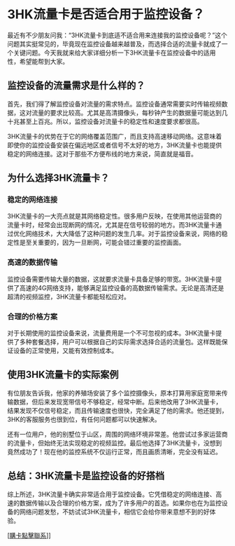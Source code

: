 # 3HK流量卡是否适合用于监控设备？

最近有不少朋友问我：“3HK流量卡到底适不适合用来连接我的监控设备呢？”这个问题其实挺常见的，毕竟现在监控设备越来越普及，而选择合适的流量卡就成了一个关键问题。今天我就来给大家详细分析一下3HK流量卡在监控设备中的适用性，希望能帮到大家。

## 监控设备的流量需求是什么样的？

首先，我们得了解监控设备对流量的需求特点。监控设备通常需要实时传输视频数据，这对流量的要求比较高。尤其是高清摄像头，每秒钟产生的数据量可能达到几十兆甚至上百兆。所以，监控设备对流量卡的稳定性和速度要求都很高。

3HK流量卡的优势在于它的网络覆盖范围广，而且支持高速移动网络。这意味着即使你的监控设备安装在偏远地区或者信号不太好的地方，3HK流量卡也能提供稳定的网络连接。这对于那些不方便布线的地方来说，简直就是福音。

## 为什么选择3HK流量卡？

### 稳定的网络连接

3HK流量卡的一大亮点就是其网络稳定性。很多用户反映，在使用其他运营商的流量卡时，经常会出现断网的情况，尤其是在信号较弱的地方。而3HK流量卡通过优化网络技术，大大降低了这种问题的发生几率。对于监控设备来说，网络的稳定性是至关重要的，因为一旦断网，可能会错过重要的监控画面。

### 高速的数据传输

监控设备需要传输大量的数据，这就要求流量卡具备足够的带宽。3HK流量卡提供了高速的4G网络支持，能够满足监控设备的高数据传输需求。无论是高清还是超清的视频监控，3HK流量卡都能轻松应对。

### 合理的价格方案

对于长期使用的监控设备来说，流量费用是一个不可忽视的成本。3HK流量卡提供了多种套餐选择，用户可以根据自己的实际需求选择合适的流量包。这样既能保证设备的正常使用，又能有效控制成本。

## 使用3HK流量卡的实际案例

有位朋友告诉我，他家的养殖场安装了多个监控摄像头，原本打算用家庭宽带来传输数据，但后来发现宽带信号不够稳定，经常中断。后来他改用了3HK流量卡，结果发现不仅信号稳定，而且传输速度也很快，完全满足了他的需求。他还提到，3HK的客服服务也很到位，有任何问题都可以快速解决。

还有一位用户，他的别墅位于山区，周围的网络环境非常差。他尝试过多家运营商的流量卡，但始终无法实现稳定的视频监控。最后他选择了3HK流量卡，没想到竟然成功了！现在他的监控系统不仅运行正常，而且画质清晰，完全没有延迟。

## 总结：3HK流量卡是监控设备的好搭档

综上所述，3HK流量卡确实非常适合用于监控设备。它凭借稳定的网络连接、高速的数据传输以及合理的价格方案，成为了许多用户的首选。如果你也在为监控设备的网络问题发愁，不妨试试3HK流量卡，相信它会给你带来意想不到的好体验。

[[購卡點擊聯系](https://t.me/s/esim1088)]]